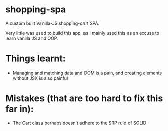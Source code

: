 # shopping-spa
A custom built Vanilla-JS shopping-cart SPA.

Very little was used to build this app, as I mainly used this as an excuse to learn vanilla JS and OOP.

Things learnt:
====
- Managing and matching data and DOM is a pain, and creating elements without JSX is also painful

Mistakes (that are too hard to fix this far in):
===
- The Cart class perhaps doesn't adhere to the SRP rule of SOLID
